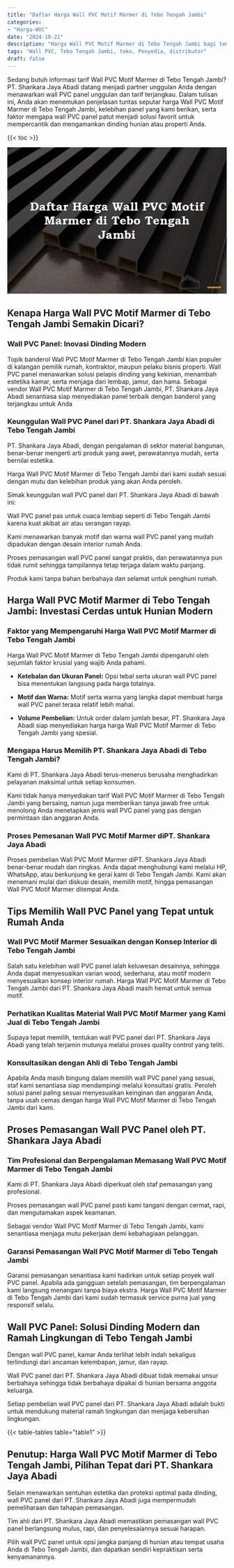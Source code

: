 ```yaml
---
title: "Daftar Harga Wall PVC Motif Marmer di Tebo Tengah Jambi"
categories: 
- "Harga-WVC"
date: "2024-10-21"
description: "Harga Wall PVC Motif Marmer di Tebo Tengah Jambi bagi tempat tinggal, perkantoran, serta gerai. Produk terbaik, pilihan motif, variasi warna elegan, beserta layanan instalasi ditangani oleh teknisi berpengalaman dan kepastian resmi!|Jasa distribusi Wall PVC Motif Marmer di Tebo Tengah Jambi untuk keperluan hunian, office, atau ritel, beserta produk berkualitas dan instalasi oleh tim berpengalaman serta jaminan resmi.|Pilihan Wall PVC Motif Marmer di Tebo Tengah Jambi yang andal untuk rumah, perkantoran, dan toko, dengan produk unggulan dan pemasangan dikerjakan oleh teknisi ahli serta jaminan resmi.|Penyediaan Wall PVC Motif Marmer di Tebo Tengah Jambi untuk tempat tinggal, office, serta ritel, beserta produk unggulan dan instalasi dikerjakan oleh teknisi berpengalaman, lengkap beserta jaminan resmi.}"
tags: "Wall PVC, Tebo Tengah Jambi, toko, Penyedia, distributor"
draft: false
---
```


Sedang butuh informasi tarif Wall PVC Motif Marmer di Tebo Tengah Jambi? PT. Shankara Jaya Abadi datang menjadi partner unggulan Anda dengan menawarkan wall PVC panel unggulan dan tarif terjangkau. Dalam tulisan ini, Anda akan menemukan penjelasan tuntas seputar harga Wall PVC Motif Marmer di Tebo Tengah Jambi, kelebihan panel yang kami berikan, serta faktor mengapa wall PVC panel patut menjadi solusi favorit untuk mempercantik dan mengamankan dinding hunian atau properti Anda.

{{< toc >}}

![Daftar Harga Wall PVC Motif Marmer di Tebo Tengah Jambi](/images/Harga-WVC/Daftar-Harga-Wall-PVC-Motif-Marmer-di-Tebo-Tengah-Jambi.png)


## Kenapa Harga Wall PVC Motif Marmer di Tebo Tengah Jambi Semakin Dicari?

### Wall PVC Panel: Inovasi Dinding Modern

Topik banderol Wall PVC Motif Marmer di Tebo Tengah Jambi kian populer di kalangan pemilik rumah, kontraktor, maupun pelaku bisnis properti. Wall PVC panel menawarkan solusi pelapis dinding yang kekinian, menambah estetika kamar, serta menjaga dari lembap, jamur, dan hama. Sebagai vendor Wall PVC Motif Marmer di Tebo Tengah Jambi, PT. Shankara Jaya Abadi senantiasa siap menyediakan panel terbaik dengan banderol yang terjangkau untuk Anda

### Keunggulan Wall PVC Panel dari PT. Shankara Jaya Abadi di Tebo Tengah Jambi

PT. Shankara Jaya Abadi, dengan pengalaman di sektor material bangunan, benar-benar mengerti arti produk yang awet, perawatannya mudah, serta bernilai estetika.

Harga Wall PVC Motif Marmer di Tebo Tengah Jambi dari kami sudah sesuai dengan mutu dan kelebihan produk yang akan Anda peroleh.

Simak keunggulan wall PVC panel dari PT. Shankara Jaya Abadi di bawah ini:

Wall PVC panel pas untuk cuaca lembap seperti di Tebo Tengah Jambi karena kuat akibat air atau serangan rayap.

Kami menawarkan banyak motif dan warna wall PVC panel yang mudah dipadukan dengan desain interior rumah Anda.

Proses pemasangan wall PVC panel sangat praktis, dan perawatannya pun tidak rumit sehingga tampilannya tetap terjaga dalam waktu panjang.

Produk kami tanpa bahan berbahaya dan selamat untuk penghuni rumah.

## Harga Wall PVC Motif Marmer di Tebo Tengah Jambi: Investasi Cerdas untuk Hunian Modern

### Faktor yang Mempengaruhi Harga Wall PVC Motif Marmer di Tebo Tengah Jambi

Harga Wall PVC Motif Marmer di Tebo Tengah Jambi dipengaruhi oleh sejumlah faktor krusial yang wajib Anda pahami.

- **Ketebalan dan Ukuran Panel:** Opsi tebal serta ukuran wall PVC panel bisa menentukan langsung pada harga totalnya.

- **Motif dan Warna:** Motif serta warna yang langka dapat membuat harga wall PVC panel terasa relatif lebih mahal.

- **Volume Pembelian:** Untuk order dalam jumlah besar, PT. Shankara Jaya Abadi siap menyediakan harga harga Wall PVC Motif Marmer di Tebo Tengah Jambi yang spesial.

### Mengapa Harus Memilih PT. Shankara Jaya Abadi di Tebo Tengah Jambi?

Kami di PT. Shankara Jaya Abadi terus-menerus berusaha menghadirkan pelayanan maksimal untuk setiap konsumen.

Kami tidak hanya menyediakan tarif Wall PVC Motif Marmer di Tebo Tengah Jambi yang bersaing, namun juga memberikan tanya jawab free untuk menolong Anda menetapkan jenis wall PVC panel yang pas dengan permintaan dan anggaran Anda.

### Proses Pemesanan Wall PVC Motif Marmer diPT. Shankara Jaya Abadi

Proses pembelian Wall PVC Motif Marmer diPT. Shankara Jaya Abadi benar-benar mudah dan ringkas. Anda dapat menghubungi kami melalui HP, WhatsApp, atau berkunjung ke gerai kami di Tebo Tengah Jambi. Kami akan menemani mulai dari diskusi desain, memilih motif, hingga pemasangan Wall PVC Motif Marmer ditempat Anda.

## Tips Memilih Wall PVC Panel yang Tepat untuk Rumah Anda

### Wall PVC Motif Marmer Sesuaikan dengan Konsep Interior di Tebo Tengah Jambi

Salah satu kelebihan wall PVC panel ialah keluwesan desainnya, sehingga Anda dapat menyesuaikan varian wood, sederhana, atau motif modern menyesuaikan konsep interior rumah. Harga Wall PVC Motif Marmer di Tebo Tengah Jambi dari PT. Shankara Jaya Abadi masih hemat untuk semua motif.

### Perhatikan Kualitas Material Wall PVC Motif Marmer yang Kami Jual di Tebo Tengah Jambi

Supaya tepat memilih, tentukan wall PVC panel dari PT. Shankara Jaya Abadi yang telah terjamin mutunya melalui proses quality control yang teliti.

### Konsultasikan dengan Ahli di Tebo Tengah Jambi

Apabila Anda masih bingung dalam memilih wall PVC panel yang sesuai, staf kami senantiasa siap mendampingi melalui konsultasi gratis. Peroleh solusi panel paling sesuai menyesuaikan keinginan dan anggaran Anda, tanpa usah cemas dengan harga Wall PVC Motif Marmer di Tebo Tengah Jambi dari kami.

## Proses Pemasangan Wall PVC Panel oleh PT. Shankara Jaya Abadi

### Tim Profesional dan Berpengalaman Memasang Wall PVC Motif Marmer di Tebo Tengah Jambi

Kami di PT. Shankara Jaya Abadi diperkuat oleh staf pemasangan yang profesional.

Proses pemasangan wall PVC panel pasti kami tangani dengan cermat, rapi, dan mengutamakan aspek keamanan.

Sebagai vendor Wall PVC Motif Marmer di Tebo Tengah Jambi, kami senantiasa menjaga mutu pekerjaan demi kebahagiaan pelanggan.

### Garansi Pemasangan Wall PVC Motif Marmer di Tebo Tengah Jambi

Garansi pemasangan senantiasa kami hadirkan untuk setiap proyek wall PVC panel. Apabila ada gangguan setelah pemasangan, tim berpengalaman kami langsung menangani tanpa biaya ekstra. Harga Wall PVC Motif Marmer di Tebo Tengah Jambi dari kami sudah termasuk service purna jual yang responsif selalu.

## Wall PVC Panel: Solusi Dinding Modern dan Ramah Lingkungan di Tebo Tengah Jambi

Dengan wall PVC panel, kamar Anda terlihat lebih indah sekaligus terlindungi dari ancaman kelembapan, jamur, dan rayap.

Wall PVC panel dari PT. Shankara Jaya Abadi dibuat tidak memakai unsur berbahaya sehingga tidak berbahaya dipakai di hunian bersama anggota keluarga.

Setiap pembelian wall PVC panel dari PT. Shankara Jaya Abadi adalah bukti untuk mendukung material ramah lingkungan dan menjaga kebersihan lingkungan.

{{< table-tables table="table1" >}}

## Penutup: Harga Wall PVC Motif Marmer di Tebo Tengah Jambi, Pilihan Tepat dari PT. Shankara Jaya Abadi

Selain menawarkan sentuhan estetika dan proteksi optimal pada dinding, wall PVC panel dari PT. Shankara Jaya Abadi juga mempermudah pemeliharaan dan tahapan pemasangan.

Tim ahli dari PT. Shankara Jaya Abadi memastikan pemasangan wall PVC panel berlangsung mulus, rapi, dan penyelesaiannya sesuai harapan.

Pilih wall PVC panel untuk opsi jangka panjang di hunian atau tempat usaha Anda di Tebo Tengah Jambi, dan dapatkan sendiri kepraktisan serta kenyamanannya.